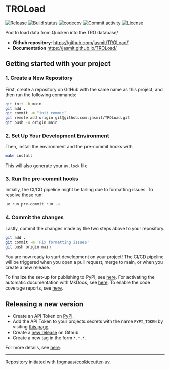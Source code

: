 # TROLoad

[![Release](https://img.shields.io/github/v/release/jasmit/TROLoad)](https://img.shields.io/github/v/release/jasmit/TROLoad)
[![Build status](https://img.shields.io/github/actions/workflow/status/jasmit/TROLoad/main.yml?branch=main)](https://github.com/jasmit/TROLoad/actions/workflows/main.yml?query=branch%3Amain)
[![codecov](https://codecov.io/gh/jasmit/TROLoad/branch/main/graph/badge.svg)](https://codecov.io/gh/jasmit/TROLoad)
[![Commit activity](https://img.shields.io/github/commit-activity/m/jasmit/TROLoad)](https://img.shields.io/github/commit-activity/m/jasmit/TROLoad)
[![License](https://img.shields.io/github/license/jasmit/TROLoad)](https://img.shields.io/github/license/jasmit/TROLoad)

Pod to load data from Quicken into the TRO database/

- **Github repository**: <https://github.com/jasmit/TROLoad/>
- **Documentation** <https://jasmit.github.io/TROLoad/>

## Getting started with your project

### 1. Create a New Repository

First, create a repository on GitHub with the same name as this project, and then run the following commands:

```bash
git init -b main
git add .
git commit -m "init commit"
git remote add origin git@github.com:jasmit/TROLoad.git
git push -u origin main
```

### 2. Set Up Your Development Environment

Then, install the environment and the pre-commit hooks with

```bash
make install
```

This will also generate your `uv.lock` file

### 3. Run the pre-commit hooks

Initially, the CI/CD pipeline might be failing due to formatting issues. To resolve those run:

```bash
uv run pre-commit run -a
```

### 4. Commit the changes

Lastly, commit the changes made by the two steps above to your repository.

```bash
git add .
git commit -m 'Fix formatting issues'
git push origin main
```

You are now ready to start development on your project!
The CI/CD pipeline will be triggered when you open a pull request, merge to main, or when you create a new release.

To finalize the set-up for publishing to PyPI, see [here](https://fpgmaas.github.io/cookiecutter-uv/features/publishing/#set-up-for-pypi).
For activating the automatic documentation with MkDocs, see [here](https://fpgmaas.github.io/cookiecutter-uv/features/mkdocs/#enabling-the-documentation-on-github).
To enable the code coverage reports, see [here](https://fpgmaas.github.io/cookiecutter-uv/features/codecov/).

## Releasing a new version

- Create an API Token on [PyPI](https://pypi.org/).
- Add the API Token to your projects secrets with the name `PYPI_TOKEN` by visiting [this page](https://github.com/jasmit/TROLoad/settings/secrets/actions/new).
- Create a [new release](https://github.com/jasmit/TROLoad/releases/new) on Github.
- Create a new tag in the form `*.*.*`.

For more details, see [here](https://fpgmaas.github.io/cookiecutter-uv/features/cicd/#how-to-trigger-a-release).

---

Repository initiated with [fpgmaas/cookiecutter-uv](https://github.com/fpgmaas/cookiecutter-uv).
